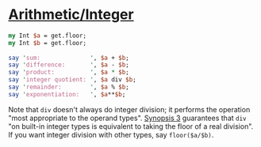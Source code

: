 [1]: http://rosettacode.org/wiki/Arithmetic/Integer

# [Arithmetic/Integer][1]

```perl
my Int $a = get.floor;
my Int $b = get.floor;
 
say 'sum:              ', $a + $b;
say 'difference:       ', $a - $b;
say 'product:          ', $a * $b;
say 'integer quotient: ', $a div $b;
say 'remainder:        ', $a % $b;
say 'exponentiation:   ', $a**$b;
```


Note that `div` doesn't always do integer division; it performs the operation "most appropriate to the
operand types". [Synopsis 3](http://perlcabal.org/syn/S03.html#line\_729) guarantees that `div` "on built-in integer types is equivalent to taking the floor of a real division". If you want integer division with other types, say `floor($a/$b)`.